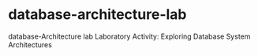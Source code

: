 # database-architecture-lab
database-Architecture lab Laboratory Activity: Exploring Database System Architectures
